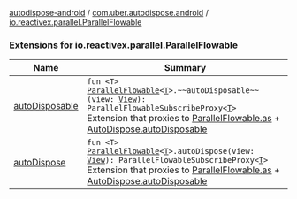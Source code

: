 [autodispose-android](../../index.md) / [com.uber.autodispose.android](../index.md) / [io.reactivex.parallel.ParallelFlowable](./index.md)

### Extensions for io.reactivex.parallel.ParallelFlowable

| Name | Summary |
|---|---|
| [autoDisposable](auto-disposable.md) | `fun <T> `[`ParallelFlowable`](http://reactivex.io/RxJava/2.x/javadoc/io/reactivex/parallel/ParallelFlowable.html)`<`[`T`](auto-disposable.md#T)`>.~~autoDisposable~~(view: `[`View`](https://developer.android.com/reference/android/view/View.html)`): ParallelFlowableSubscribeProxy<`[`T`](auto-disposable.md#T)`>`<br>Extension that proxies to [ParallelFlowable.as](http://reactivex.io/RxJava/2.x/javadoc/io/reactivex/parallel/ParallelFlowable.html) + [AutoDispose.autoDisposable](#) |
| [autoDispose](auto-dispose.md) | `fun <T> `[`ParallelFlowable`](http://reactivex.io/RxJava/2.x/javadoc/io/reactivex/parallel/ParallelFlowable.html)`<`[`T`](auto-dispose.md#T)`>.autoDispose(view: `[`View`](https://developer.android.com/reference/android/view/View.html)`): ParallelFlowableSubscribeProxy<`[`T`](auto-dispose.md#T)`>`<br>Extension that proxies to [ParallelFlowable.as](http://reactivex.io/RxJava/2.x/javadoc/io/reactivex/parallel/ParallelFlowable.html) + [AutoDispose.autoDisposable](#) |
